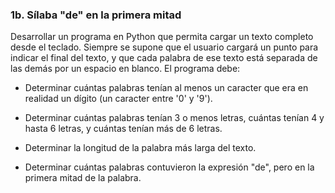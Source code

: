 ### 1b. Sílaba "de" en la primera mitad
Desarrollar un programa en Python que permita cargar un texto completo desde el teclado. Siempre se supone que el usuario cargará un punto para indicar el final del texto, y que cada palabra de ese texto está separada de las demás por un espacio en blanco. El programa debe:


* Determinar cuántas palabras tenían al menos un caracter que era en realidad un dígito (un caracter entre '0' y '9').


* Determinar cuántas palabras tenían 3 o menos letras, cuántas tenían 4 y hasta 6 letras, y cuántas tenían más de 6 letras.


* Determinar la longitud de la palabra más larga del texto.


* Determinar cuántas palabras contuvieron la expresión "de", pero en la primera mitad de la palabra.
